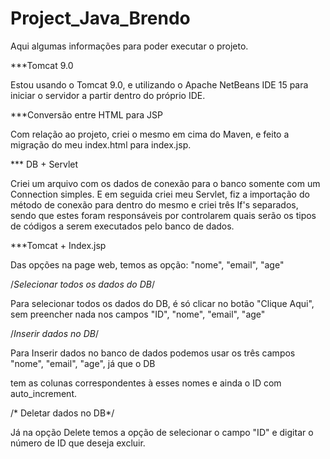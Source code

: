 # Project_Java_Brendo

Aqui algumas informações para poder executar o projeto.

***Tomcat 9.0

Estou usando o Tomcat 9.0, e utilizando o Apache NetBeans IDE 15 para iniciar 
o servidor a partir dentro do próprio IDE.

***Conversão entre HTML para JSP

Com relação ao projeto, criei o mesmo em cima do Maven, e feito a migração do meu index.html para index.jsp.

*** DB + Servlet

Criei um arquivo com os dados de conexão para o banco somente com um Connection simples. E em seguida
criei meu Servlet, fiz a importação do método de conexão para dentro do mesmo e criei três If's
separados, sendo que estes foram responsáveis por controlarem quais serão os tipos de códigos 
a serem executados pelo banco de dados. 

***Tomcat + Index.jsp

Das opções na page web, temos as opção: "nome", "email", "age"


/*Selecionar todos os dados do DB*/

Para selecionar todos os dados do DB, é só clicar no botão "Clique Aqui", sem preencher nada nos campos 
"ID", "nome", "email", "age"



/*Inserir dados no DB*/

Para Inserir dados no banco de dados podemos usar os três campos "nome", "email", "age", já que o DB

tem as colunas correspondentes à esses nomes e ainda o ID com auto_increment. 



/* Deletar dados no DB*/

Já na opção Delete temos a opção de selecionar o campo "ID" e digitar o número de ID
que deseja excluir. 

